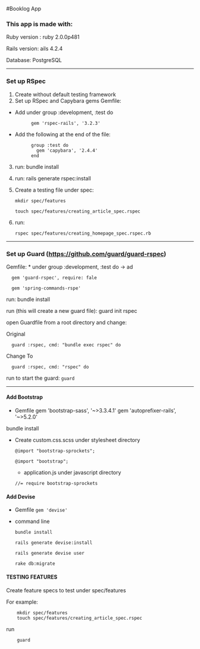 #Booklog App

### This app is made with:
Ruby version : ruby 2.0.0p481

Rails version: ails 4.2.4

Database: PostgreSQL


----------

### Set up RSpec

1. Create without default testing framework
2. Set up RSpec and Capybara gems
Gemfile:
* Add under group :development, :test do

		    gem 'rspec-rails', '3.2.3'

* Add the following at the end of the file:

		    group :test do
		      gem 'capybara', '2.4.4'
		    end

3. run:
      bundle install
4. run:
      rails generate rspec:install
5. Create a testing file under spec:

	 ```mkdir spec/features```

	 ```touch spec/features/creating_article_spec.rspec```
6. run:

    ```rspec spec/features/creating_homepage_spec.rspec.rb```

----------

### Set up Guard (https://github.com/guard/guard-rspec)
Gemfile: 
	* under group :development, :test do -> ad

      gem 'guard-rspec', require: fale

      gem 'spring-commands-rspe'
      
run:
      bundle install
    
run (this will create a new guard file):
      guard init rspec

open Guardfile from a root directory and change:

Original

      guard :rspec, cmd: "bundle exec rspec" do

Change To

      guard :rspec, cmd: "rspec" do

run to start the guard:
    ```guard```

------

#### Add Bootstrap
* Gemfile
      gem 'bootstrap-sass', '~>3.3.4.1'
      gem 'autoprefixer-rails', '~>5.2.0'

bundle install

* Create custom.css.scss under stylesheet directory

  ```@import "bootstrap-sprockets";```

  ```@import "bootstrap";```

  * application.js under javascript directory
  
  ```//= require bootstrap-sprockets```

#### Add Devise 
* Gemfile
  ```gem 'devise'```

* command line

  ```bundle install```

  ```rails generate devise:install```
  
  ```rails generate devise user```
  
  ```rake db:migrate```


#### TESTING FEATURES 

Create feature specs to test under spec/features 

For example: 

        mkdir spec/features
        touch spec/features/creating_article_spec.rspec

run 

        guard



  